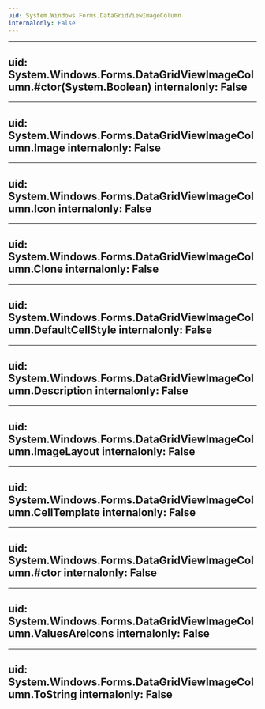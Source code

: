 ```yaml
---
uid: System.Windows.Forms.DataGridViewImageColumn
internalonly: False
---
```


---
uid: System.Windows.Forms.DataGridViewImageColumn.#ctor(System.Boolean)
internalonly: False
---

---
uid: System.Windows.Forms.DataGridViewImageColumn.Image
internalonly: False
---

---
uid: System.Windows.Forms.DataGridViewImageColumn.Icon
internalonly: False
---

---
uid: System.Windows.Forms.DataGridViewImageColumn.Clone
internalonly: False
---

---
uid: System.Windows.Forms.DataGridViewImageColumn.DefaultCellStyle
internalonly: False
---

---
uid: System.Windows.Forms.DataGridViewImageColumn.Description
internalonly: False
---

---
uid: System.Windows.Forms.DataGridViewImageColumn.ImageLayout
internalonly: False
---

---
uid: System.Windows.Forms.DataGridViewImageColumn.CellTemplate
internalonly: False
---

---
uid: System.Windows.Forms.DataGridViewImageColumn.#ctor
internalonly: False
---

---
uid: System.Windows.Forms.DataGridViewImageColumn.ValuesAreIcons
internalonly: False
---

---
uid: System.Windows.Forms.DataGridViewImageColumn.ToString
internalonly: False
---
